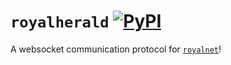 # `royalherald` [![PyPI](https://img.shields.io/pypi/v/royalherald.svg)](https://pypi.org/project/royalherald/)


A websocket communication protocol for [`royalnet`](https://github.com/Steffo99/royalnet)!

